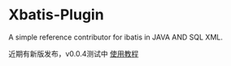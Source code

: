 # Xbatis-Plugin
A simple reference contributor for ibatis in JAVA AND SQL XML.

近期有新版发布，v0.0.4测试中
[使用教程](https://ansafari.github.io/2017/12/31/Xbatis-Plugin/)